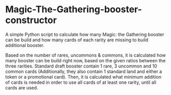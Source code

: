 # Magic-The-Gathering-booster-constructor
A simple Python script to calculate how many Magic: the Gathering booster can be build and how many cards of each rarity are missing to build additional booster.

Based on the number of rares, uncommons & commons, it is calculated how many booster can be build right now, based on the given ratios between the three rarities.
Standard draft booster contain 1 rare, 3 uncommon and 10 common cards (Additionally, they also contain 1 standard land and either a token or a promotional card).
Then, it is calculated what minimum addition of cards is needed in order to use all cards of at least one rarity, until all cards are used.
